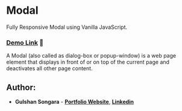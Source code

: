 # Modal
Fully Responsive Modal using Vanilla JavaScript.

### [Demo Link](https://gulshancodes.github.io/modal/) 🔗

A Modal (also called as dialog-box or popup-window) is a web page element that displays in front of or on top of the current page and deactivates all other page content.
<br/>

## Author:

- **Gulshan Songara** - **[Portfolio Website](https://gulshansongara.netlify.app)**, **[Linkedin](https://www.linkedin.com/in/gulshansongara/)** 
